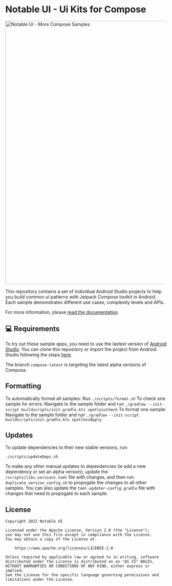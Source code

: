 # Notable UI - Ui Kits for Compose
<img src="readme/samples_montage.gif" alt="Notable UI - More Compose Samples" width="824" />

This repository contains a set of individual Android Studio projects to help you build common ui patterns with Jetpack Compose toolkit in Android. Each sample demonstrates different use cases, complexity levels and APIs.

For more information, please [read the documentation](https://notableui.com)

💻 Requirements
------------
To try out these sample apps, you need to use the lastest version of [Android Studio](https://developer.android.com/studio).
You can clone this repository or import the
project from Android Studio following the steps
[here](https://notableui.com/getstarted.md/#setup).

The branch `compose-latest` is targeting the latest alpha versions of Compose. 

## Formatting

To automatically format all samples: Run `./scripts/format.sh`
To check one sample for errors: Navigate to the sample folder and run `./gradlew --init-script buildscripts/init.gradle.kts spotlessCheck`
To format one sample: Navigate to the sample folder and run `./gradlew --init-script buildscripts/init.gradle.kts spotlessApply`

## Updates

To update dependencies to their new stable versions, run:

```
./scripts/updateDeps.sh
```

To make any other manual updates to dependencies (ie add a new dependency or set an alpha version), update the `/scripts/libs.versions.toml` file with changes, and then run `duplicate_version_config.sh` to propogate the changes to all other samples. You can also update the  `toml-updater-config.gradle` file with changes that need to propogate to each sample. 


## License
```
Copyright 2022 Notable UI

Licensed under the Apache License, Version 2.0 (the "License");
you may not use this file except in compliance with the License.
You may obtain a copy of the License at

    https://www.apache.org/licenses/LICENSE-2.0

Unless required by applicable law or agreed to in writing, software
distributed under the License is distributed on an "AS IS" BASIS,
WITHOUT WARRANTIES OR CONDITIONS OF ANY KIND, either express or implied.
See the License for the specific language governing permissions and
limitations under the License.
```
